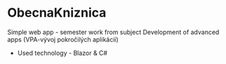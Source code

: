 # ObecnaKniznica
Simple web app - semester work from subject Development of advanced apps (VPA-vývoj pokročilých aplikácií)
* Used technology - Blazor & C#
